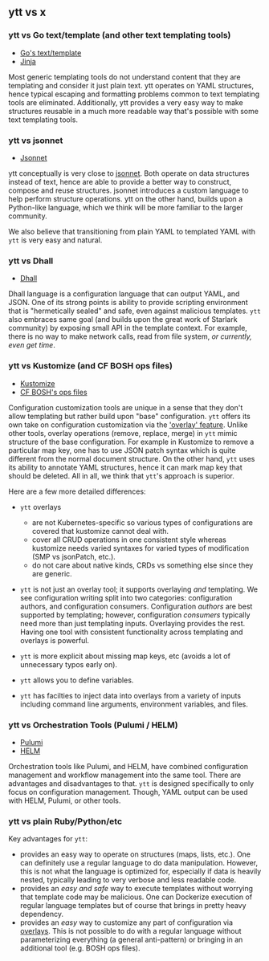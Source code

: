## ytt vs x

### ytt vs Go text/template (and other text templating tools)

- [Go's text/template](https://golang.org/pkg/text/template/)
- [Jinja](http://jinja.pocoo.org/)

Most generic templating tools do not understand content that they are templating and consider it just plain text. ytt operates on YAML structures, hence typical escaping and formatting problems common to text templating tools are eliminated. Additionally, ytt provides a very easy way to make structures reusable in a much more readable way that's possible with some text templating tools.

### ytt vs jsonnet

- [Jsonnet](https://jsonnet.org/)

ytt conceptually is very close to [jsonnet](https://jsonnet.org/). Both operate on data structures instead of text, hence are able to provide a better way to construct, compose and reuse structures. jsonnet introduces a custom language to help perform structure operations. ytt on the other hand, builds upon a Python-like language, which we think will be more familiar to the larger community.

We also believe that transitioning from plain YAML to templated YAML with `ytt` is very easy and natural.

### ytt vs Dhall

- [Dhall](https://dhall-lang.org/)

Dhall language is a configuration language that can output YAML, and JSON. One of its strong points is ability to provide scripting environment that is "hermetically sealed" and safe, even against malicious templates. `ytt` also embraces same goal (and builds upon the great work of Starlark community) by exposing small API in the template context. For example, there is no way to make network calls, read from file system, _or currently, even get time_.

### ytt vs Kustomize (and CF BOSH ops files)

- [Kustomize](https://kubernetes.io/blog/2018/05/29/introducing-kustomize-template-free-configuration-customization-for-kubernetes/)
- [CF BOSH's ops files](https://bosh.io/docs/cli-ops-files)

Configuration customization tools are unique in a sense that they don't allow templating but rather build upon "base" configuration. `ytt` offers its own take on configuration customization via the ['overlay' feature](https://github.com/k14s/ytt/blob/develop/docs/lang-ref-ytt-overlay.md). Unlike other tools, overlay operations (remove, replace, merge) in `ytt` mimic structure of the base configuration. For example in Kustomize to remove a particular map key, one has to use JSON patch syntax which is quite different from the normal document structure. On the other hand, `ytt` uses its ability to annotate YAML structures, hence it can mark map key that should be deleted. All in all, we think that `ytt`'s approach is superior.

Here are a few more detailed differences:

- `ytt` overlays

  - are not Kubernetes-specific so various types of configurations are covered that kustomize cannot deal with.
  - cover all CRUD operations in one consistent style whereas kustomize needs varied syntaxes for varied types of modification (SMP vs jsonPatch, etc.).
  - do not care about native kinds, CRDs vs something else since they are generic.

- `ytt` is not just an overlay tool; it supports overlaying _and_ templating. We see configuration writing split into two categories: configuration authors, and configuration consumers. Configuration _authors_ are best supported by templating; however, configuration _consumers_ typically need more than just templating inputs. Overlaying provides the rest. Having one tool with consistent functionality across templating and overlays is powerful.
- `ytt` is more explicit about missing map keys, etc (avoids a lot of unnecessary typos early on).
- `ytt` allows you to define variables.
- `ytt` has facilties to inject data into overlays from a variety of inputs including command line arguments, environment variables, and files.

### ytt vs Orchestration Tools (Pulumi / HELM)

- [Pulumi](https://www.pulumi.com/)
- [HELM](https://helm.sh/)

Orchestration tools like Pulumi, and HELM, have combined configuration management and workflow management into the same tool. There are advantages and disadvantages to that. `ytt` is designed specifically to only focus on configuration management. Though, YAML output can be used with HELM, Pulumi, or other tools.

### ytt vs plain Ruby/Python/etc

Key advantages for `ytt`:

- provides an easy way to operate on structures (maps, lists, etc.). One can definitely use a regular language to do data manipulation. However, this is not what the language is optimized for, especially if data is heavily nested, typically leading to very verbose and less readable code.
- provides an _easy and safe_ way to execute templates without worrying that template code may be malicious. One can Dockerize execution of regular language templates but of course that brings in pretty heavy dependency.
- provides an _easy_ way to customize any part of configuration via [overlays](https://github.com/k14s/ytt/blob/develop/docs/lang-ref-ytt-overlay.md). This is not possible to do with a regular language without parameterizing everything (a general anti-pattern) or bringing in an additional tool (e.g. BOSH ops files).
